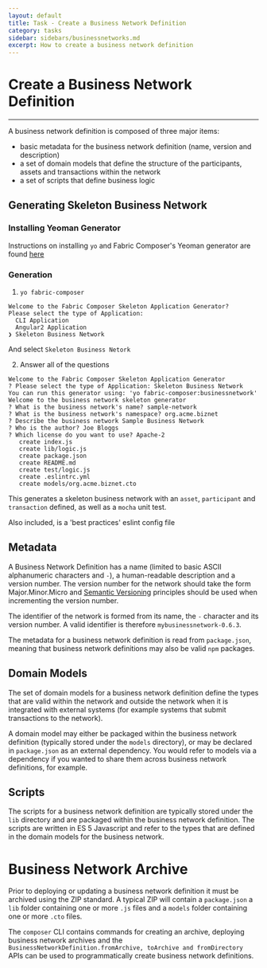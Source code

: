 ```yaml
---
layout: default
title: Task - Create a Business Network Definition
category: tasks
sidebar: sidebars/businessnetworks.md
excerpt: How to create a business network definition
---
```


# Create a Business Network Definition

---

A business network definition is composed of three major items: 

* basic metadata for the business network definition (name, version and description)
* a set of domain models that define the structure of the participants, assets and transactions within the network
* a set of scripts that define business logic

## Generating Skeleton Business Network

### Installing Yeoman Generator
Instructions on installing `yo` and Fabric Composer's Yeoman generator are found [here](../applications/genapp.md) 

### Generation
1. `yo fabric-composer`

```
Welcome to the Fabric Composer Skeleton Application Generator? 
Please select the type of Application: 
  CLI Application 
  Angular2 Application 
❯ Skeleton Business Network 
```
And select `Skeleton Business Netork`

2. Answer all of the questions

```
Welcome to the Fabric Composer Skeleton Application Generator
? Please select the type of Application: Skeleton Business Network
You can run this generator using: 'yo fabric-composer:businessnetwork'
Welcome to the business network skeleton generator
? What is the business network's name? sample-network
? What is the business network's namespace? org.acme.biznet
? Describe the business network Sample Business Network
? Who is the author? Joe Bloggs
? Which license do you want to use? Apache-2
   create index.js
   create lib/logic.js
   create package.json
   create README.md
   create test/logic.js
   create .eslintrc.yml
   create models/org.acme.biznet.cto
```

This generates a skeleton business network with an `asset`, `participant` and `transaction` defined, as well as a `mocha` unit test. 

Also included, is a 'best practices' eslint config file

## Metadata

A Business Network Definition has a name (limited to basic ASCII alphanumeric characters and `-`), a human-readable description and a version number. The version number for the network should take the form Major.Minor.Micro and
[Semantic Versioning](semver.org) principles should be used when incrementing the version number.

The identifier of the network is formed from its name, the `-` character and its version number. A valid identifier is therefore `mybusinessnetwork-0.6.3`.

The metadata for a business network definition is read from `package.json`, meaning that business network definitions may also be valid `npm` packages.

## Domain Models

The set of domain models for a business network definition define the types that are valid within the network and outside the network when it is integrated with external systems (for example systems that submit transactions to the network).

A domain model may either be packaged within the business network definition (typically stored under the `models` directory), or may be declared in `package.json` as an external dependency. You would refer to models via a dependency if you wanted to share them across business network definitions, for example.

## Scripts

The scripts for a business network definition are typically stored under the `lib` directory and are packaged within the business network definition. The scripts are written in ES 5 Javascript and refer to the types that are defined in the domain models for the business network.

# Business Network Archive

Prior to deploying or updating a business network definition it must be archived using the ZIP standard. A typical ZIP will contain a `package.json` a `lib` folder containing one or more `.js` files and a `models` folder containing one or more `.cto` files.

The `composer` CLI contains commands for creating an archive, deploying business network archives and the `BusinessNetworkDefinition.fromArchive, toArchive and fromDirectory` APIs can be used to programmatically create business network definitions.
